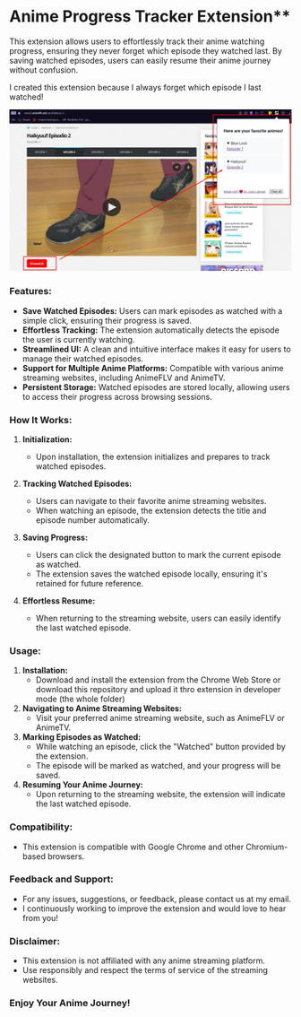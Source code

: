 

# Anime Progress Tracker Extension**

This extension allows users to effortlessly track their anime watching progress, ensuring they never forget which episode they watched last. By saving watched episodes, users can easily resume their anime journey without confusion.

I created this extension because I always forget which episode I last watched!

![Extension screenshot](/public/app.jpg "Extension screenshot")

### Features:

- **Save Watched Episodes:** Users can mark episodes as watched with a simple click, ensuring their progress is saved.
- **Effortless Tracking:** The extension automatically detects the episode the user is currently watching.
- **Streamlined UI:** A clean and intuitive interface makes it easy for users to manage their watched episodes.
- **Support for Multiple Anime Platforms:** Compatible with various anime streaming websites, including AnimeFLV and AnimeTV.
- **Persistent Storage:** Watched episodes are stored locally, allowing users to access their progress across browsing sessions.

### How It Works:

1. **Initialization:**

   - Upon installation, the extension initializes and prepares to track watched episodes.

2. **Tracking Watched Episodes:**

   - Users can navigate to their favorite anime streaming websites.
   - When watching an episode, the extension detects the title and episode number automatically.

3. **Saving Progress:**

   - Users can click the designated button to mark the current episode as watched.
   - The extension saves the watched episode locally, ensuring it's retained for future reference.

4. **Effortless Resume:**
   - When returning to the streaming website, users can easily identify the last watched episode.

### Usage:

1. **Installation:**
   - Download and install the extension from the Chrome Web Store or download this repository and upload it thro extension in developer mode (the whole folder)
2. **Navigating to Anime Streaming Websites:**
   - Visit your preferred anime streaming website, such as AnimeFLV or AnimeTV.
3. **Marking Episodes as Watched:**
   - While watching an episode, click the "Watched" button provided by the extension.
   - The episode will be marked as watched, and your progress will be saved.
4. **Resuming Your Anime Journey:**
   - Upon returning to the streaming website, the extension will indicate the last watched episode.

### Compatibility:
- This extension is compatible with Google Chrome and other Chromium-based browsers.

### Feedback and Support:

- For any issues, suggestions, or feedback, please contact us at my email.
- I continuously working to improve the extension and would love to hear from you!

### Disclaimer:
- This extension is not affiliated with any anime streaming platform.
- Use responsibly and respect the terms of service of the streaming websites.

### Enjoy Your Anime Journey!
